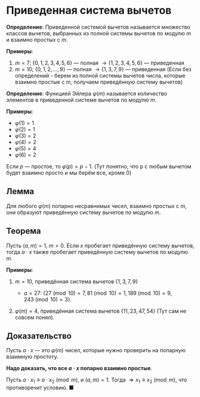 # Приведенная система вычетов

**Определение**: Приведенной системой вычетов называется множество классов вычетов, выбранных из полной системы вычетов по модулю $m$ и взаимно простых с $m$.

**Примеры**:
1. $m = 7$; $\{0, 1, 2, 3, 4, 5, 6\}$ — полная $\rightarrow \{1, 2, 3, 4, 5, 6\}$ — приведенная
2. $m = 10$; $\{0, 1, 2, \dots, 9\}$ — полная $\rightarrow \{1, 3, 7, 9\}$ — приведенная
(Если без определений - берем из полной системы вычетов числа, которые взаимно простые с m, получаем приведённую систему вычетов)

**Определение**: Функцией Эйлера $\varphi(m)$ называется количество элементов в приведенной системе вычетов по модулю $m$.

**Примеры**:
- $\varphi(1) = 1$
- $\varphi(2) = 1$
- $\varphi(3) = 2$
- $\varphi(4) = 2$
- $\varphi(5) = 4$
- $\varphi(6) = 2$

Если $p$ — простое, то $\varphi(p) = p - 1$. 
(Тут понятно, что p с любым вычетом будет взаимно просто и мы берём все, кроме 0)

## Лемма
Для любого $\varphi(m)$ попарно несравнимых чисел, взаимно простых с $m$, они образуют приведённую систему вычетов по модулю $m$.

## Теорема
Пусть $(a, m) = 1$, $m > 0$. Если $x$ пробегает приведённую систему вычетов, тогда $a \cdot x$ также пробегает приведённую систему вычетов по модулю $m$.

**Примеры**:
1. $m = 10$, приведённая система вычетов $\{1, 3, 7, 9\}$
   - $a = 27$: $\{27 \pmod{10} = 7, 81 \pmod{10} = 1, 189 \pmod{10} = 9, 243 \pmod{10} = 3\}$.

2. $\varphi(m) = 4$, приведённая система вычетов $\{11, 23, 47, 54\}$ (Тут сам не совсем понял).

## Доказательство
Пусть $a \cdot x$ — это $\varphi(m)$ чисел, которые нужно проверить на попарную взаимную простоту.

**Надо доказать, что все $a \cdot x$ попарно взаимно простые**.

Пусть $a \cdot x_1 \equiv a \cdot x_2 \pmod{m}$, и $(a, m) = 1$. Тогда $\Rightarrow x_1 \equiv x_2 \pmod{m}$, что противоречит условию. ■
